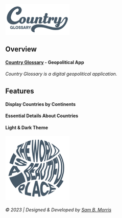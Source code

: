 <img src = "./assets/logo-01.png" alt = "Country Glossary Project Logo" width = "200px">

## Overview
#### [Country Glossary](https://github.com/divinestylus/countryGlossary) - Geopolitical App
###### Country Glossary is a digital geopolitical application.

## Features
#### Display Countries by Continents
#### Essential Details About Countries
#### Light & Dark Theme

<img src = "./assets/wordmark-02.png" alt = "Country Glossary Project Logo" width = "200px">


###### &copy; 2023 | Designed & Developed by [Sam B. Morris](https://github.com/divinestylus)
